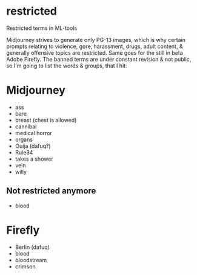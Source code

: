 # restricted
Restricted terms in ML-tools

Midjourney strives to generate only PG-13 images, which is why certain prompts relating to violence, gore, harassment, drugs, adult content, & generally offensive topics are restricted. Same goes for the still in beta Adobe Firefly.
The banned terms are under constant revision & not public, so I'm going to list the words & groups, that I hit:

# Midjourney
- ass
- bare 
- breast (chest is allowed)
- cannibal
- medical horror
- organs 
- Ouija (dafuq‽)
- Rule34
- takes a shower
- vein
- willy

## Not restricted anymore
- blood


# Firefly
- Berlin (dafuq) 
- blood
- bloodstream 
- crimson
